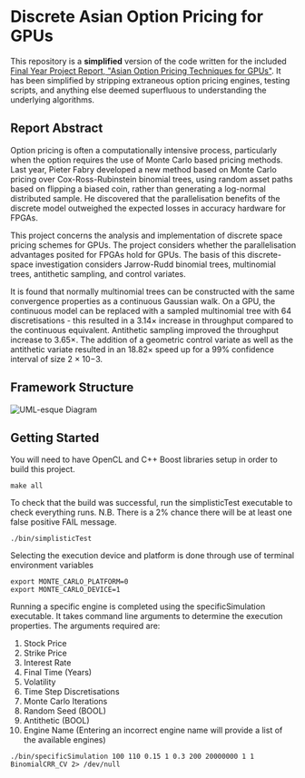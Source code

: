 # Discrete Asian Option Pricing for GPUs
This repository is a **simplified** version of the code written for the included [Final Year Project Report, "Asian Option Pricing Techniques for GPUs"](../master/Report.pdf). It has been simplified by stripping extraneous option pricing engines, testing scripts, and anything else deemed superfluous to understanding the underlying algorithms.

## Report Abstract

Option pricing is often a computationally intensive process, particularly when the option requires the use of Monte Carlo based pricing methods. Last year, Pieter Fabry developed a new method based on Monte Carlo pricing over Cox-Ross-Rubinstein binomial trees, using random asset paths based on flipping a biased coin, rather than generating a log-normal distributed sample. He discovered that the parallelisation benefits of the discrete model outweighed the expected losses in accuracy hardware for FPGAs.

This project concerns the analysis and implementation of discrete space pricing schemes for GPUs. The project considers whether the parallelisation advantages posited for FPGAs hold for GPUs. The basis of this discrete-space investigation considers Jarrow-Rudd binomial trees, multinomial trees, antithetic sampling, and control variates.

It is found that normally  multinomial trees can be constructed with the same convergence properties as a continuous Gaussian walk. On a GPU, the continuous model can be replaced with a sampled multinomial tree with 64 discretisations - this resulted in a 3.14× increase in throughput compared to the continuous equivalent. Antithetic sampling improved the throughput increase to 3.65×. The addition of a geometric control variate as well as the antithetic variate resulted in an 18.82× speed up for a 99% confidence interval of size 2 × 10−3.

## Framework Structure

![UML-esque Diagram](../master/TestSuiteArchitecture.png?raw=true)

## Getting Started

You will need to have OpenCL and C++ Boost libraries setup in order to build this project.

```
make all
```

To check that the build was successful, run the simplisticTest executable to check everything runs. N.B. There is a 2% chance there will be at least one false positive FAIL message.

```
./bin/simplisticTest
```

Selecting the execution device and platform is done through use of terminal environment variables

```
export MONTE_CARLO_PLATFORM=0
export MONTE_CARLO_DEVICE=1
```

Running a specific engine is completed using the specificSimulation executable. It takes command line arguments to determine the execution properties. The arguments required are:
1. Stock Price
2. Strike Price
3. Interest Rate
4. Final Time (Years)
5. Volatility
6. Time Step Discretisations
7. Monte Carlo Iterations
8. Random Seed (BOOL)
9. Antithetic (BOOL)
10. Engine Name (Entering an incorrect engine name will provide a list of the available engines)

```
./bin/specificSimulation 100 110 0.15 1 0.3 200 20000000 1 1 BinomialCRR_CV 2> /dev/null
```
